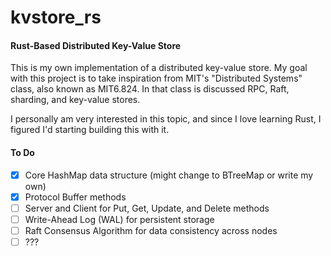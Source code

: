 # kvstore_rs

#### Rust-Based Distributed Key-Value Store ####
This is my own implementation of a distributed key-value store. My goal with this project is to take inspiration from MIT's "Distributed Systems" class, also known as MIT6.824. In that class is discussed RPC, Raft, sharding, and key-value stores.

I personally am very interested in this topic, and since I love learning Rust, I figured I'd starting building this with it.

#### To Do ####
- [x] Core HashMap data structure (might change to BTreeMap or write my own)
- [x] Protocol Buffer methods
- [ ] Server and Client for Put, Get, Update, and Delete methods
- [ ] Write-Ahead Log (WAL) for persistent storage 
- [ ] Raft Consensus Algorithm for data consistency across nodes
- [ ] ???